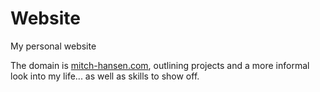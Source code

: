 # Website
My personal website


The domain is [mitch-hansen.com](http://www.mitch-hansen.com/), outlining projects and a more informal look into my life... as well as skills to show off.
